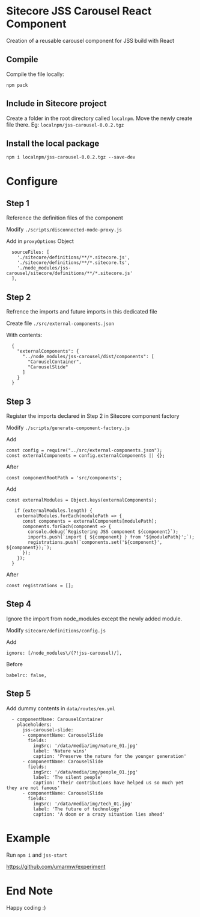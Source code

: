 # Sitecore JSS Carousel React Component

Creation of a reusable carousel component for JSS build with React

## Compile

Compile the file locally:

` npm pack `

## Include in Sitecore project

Create a folder in the root directory called `localnpm`. Move the newly create file there. 
Eg: `localnpm/jss-carousel-0.0.2.tgz`

## Install the local package

`npm i localnpm/jss-carousel-0.0.2.tgz --save-dev`


# Configure

## Step 1

Reference the definition files of the component

Modify `./scripts/disconnected-mode-proxy.js`

Add in `proxyOptions` Object
```
  sourceFiles: [
    './sitecore/definitions/**/*.sitecore.js',
    './sitecore/definitions/**/*.sitecore.ts',
    './node_modules/jss-carousel/sitecore/definitions/**/*.sitecore.js'
  ],
```

## Step 2

Refrence the imports and future imports in this dedicated file

Create file `./src/external-components.json`

With contents:
```
  {
    "externalComponents": {
      "../node_modules/jss-carousel/dist/components": [
        "CarouselContainer",
        "CarouselSlide"
      ]
    }
  }
```

## Step 3

Register the imports declared in Step 2 in Sitecore component factory

Modify `./scripts/generate-component-factory.js`

Add
```
const config = require("../src/external-components.json");
const externalComponents = config.externalComponents || {};
```
After
```
const componentRootPath = 'src/components';
```

Add
```
const externalModules = Object.keys(externalComponents);

   if (externalModules.length) {
    externalModules.forEach(modulePath => {
      const components = externalComponents[modulePath];
      components.forEach(component => {
        console.debug(`Registering JSS component ${component}`);
        imports.push(`import { ${component} } from '${modulePath}';`);
        registrations.push(`components.set('${component}', ${component});`);
      });
    });
  }
```
After
```
const registrations = [];
```

## Step 4

Ignore the import from node_modules except the newly added module.

Modify `sitecore/definitions/config.js`

Add 
```
ignore: [/node_modules\/(?!jss-carousel)/],
```

Before
```
babelrc: false,
```

## Step 5

Add dummy contents in `data/routes/en.yml`

```
  - componentName: CarouselContainer
    placeholders:
      jss-carousel-slide:
      - componentName: CarouselSlide
        fields:
          imgSrc: '/data/media/img/nature_01.jpg'
          label: 'Nature wins'
          caption: 'Preserve the nature for the younger generation'
      - componentName: CarouselSlide
        fields:
          imgSrc: '/data/media/img/people_01.jpg'
          label: 'The silent people'
          caption: 'Their contributions have helped us so much yet they are not famous'
      - componentName: CarouselSlide
        fields:
          imgSrc: '/data/media/img/tech_01.jpg'
          label: 'The future of technology'
          caption: 'A doom or a crazy situation lies ahead'
```

# Example
Run `npm i` and `jss-start`

https://github.com/umarmw/experiment


# End Note

Happy coding :)
